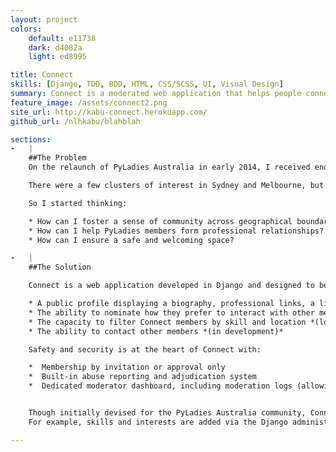 ```yaml
---
layout: project
colors:
    default: e11738
    dark: d4082a
    light: ed8995

title: Connect
skills: [Django, TDD, BDD, HTML, CSS/SCSS, UI, Visual Design]
summary: Connect is a moderated web application that helps people connect with each other based on skills, interests and location.  Connect is currently in development and due for a full-feature release in early 2015.
feature_image: /assets/connect2.png
site_url: http://kabu-connect.herokuapp.com/
github_url: /nlhkabu/blahblah

sections:
-   |
    ##The Problem
    On the relaunch of PyLadies Australia in early 2014, I received enquiries from all over Australia; of women wanting to join, and men wanting to help.

    There were a few clusters of interest in Sydney and Melbourne, but otherwise, interested parties were spread across Australia's other capital cities and rural locations.

    So I started thinking:

    * How can I foster a sense of community across geographical boundaries?
    * How can I help PyLadies members form professional relationships?
    * How can I ensure a safe and welcoming space?

-   |
    ##The Solution

    Connect is a web application developed in Django and designed to be a friendly, accessible space for members to meet.  Each member has:

    * A public profile displaying a biography, professional links, a list of relevant skills
    * The ability to nominate how they prefer to interact with other members (for example, by selecting 'mentor')
    * The capacity to filter Connect members by skill and location *(location feature in development)*
    * The ability to contact other members *(in development)*

    Safety and security is at the heart of Connect with:

    *  Membership by invitation or approval only
    *  Built-in abuse reporting and adjudication system
    *  Dedicated moderator dashboard, including moderation logs (allowing moderators to review each other's actions)


    Though initially devised for the PyLadies Australia community, Connect has been built so that other communities or organisation's can modify the system to suit their needs.
    For example, skills and interests are added via the Django administration - allowing customisation for a particular audience.

---
```

